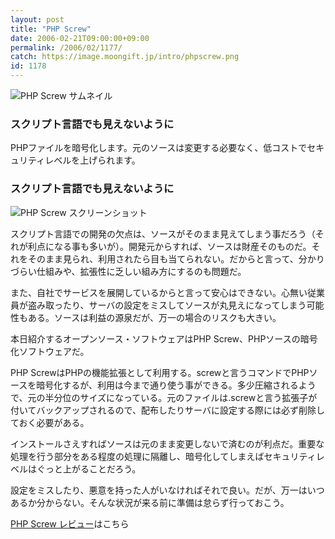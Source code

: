 ```yaml
---
layout: post
title: "PHP Screw"
date: 2006-02-21T09:00:00+09:00
permalink: /2006/02/1177/
catch: https://image.moongift.jp/intro/phpscrew.png
id: 1178
---
```

 ![PHP Screw サムネイル](https://image.moongift.jp/intro/phpscrew.t.png "PHP Screw サムネイル")
  

### スクリプト言語でも見えないように
  
PHPファイルを暗号化します。元のソースは変更する必要なく、低コストでセキュリティレベルを上げられます。  
<!--more-->  

### スクリプト言語でも見えないように
  

![PHP Screw スクリーンショット](https://image.moongift.jp/intro/phpscrew.png "PHP Screw スクリーンショット")

  

スクリプト言語での開発の欠点は、ソースがそのまま見えてしまう事だろう（それが利点になる事も多いが）。開発元からすれば、ソースは財産そのものだ。それをそのまま見られ、利用されたら目も当てられない。だからと言って、分かりづらい仕組みや、拡張性に乏しい組み方にするのも問題だ。

  

また、自社でサービスを展開しているからと言って安心はできない。心無い従業員が盗み取ったり、サーバの設定をミスしてソースが丸見えになってしまう可能性もある。ソースは利益の源泉だが、万一の場合のリスクも大きい。

  

本日紹介するオープンソース・ソフトウェアはPHP Screw、PHPソースの暗号化ソフトウェアだ。

  

PHP ScrewはPHPの機能拡張として利用する。screwと言うコマンドでPHPソースを暗号化するが、利用は今まで通り使う事ができる。多少圧縮されるようで、元の半分位のサイズになっている。元のファイルは.screwと言う拡張子が付いてバックアップされるので、配布したりサーバに設定する際には必ず削除しておく必要がある。

  

インストールさえすればソースは元のまま変更しないで済むのが利点だ。重要な処理を行う部分をある程度の処理に隔離し、暗号化してしまえばセキュリティレベルはぐっと上がることだろう。

  

設定をミスしたり、悪意を持った人がいなければそれで良い。だが、万一はいつあるか分からない。そんな状況が来る前に準備は怠らず行っておこう。

  

[PHP Screw レビュー](http://oss.moongift.jp/review/i-1180.html)はこちら

